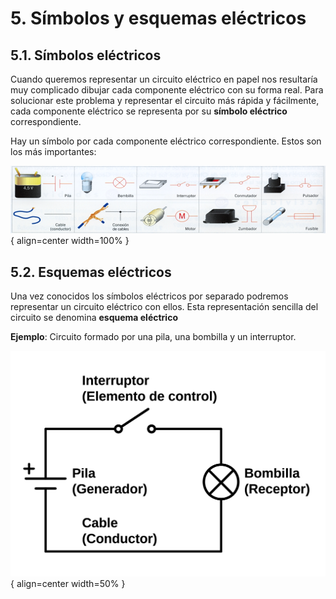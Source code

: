 # 5. Símbolos y esquemas eléctricos

## 5.1. Símbolos eléctricos

Cuando queremos representar un circuito eléctrico en papel nos resultaría muy complicado dibujar cada componente eléctrico con su forma real. Para solucionar este problema y representar el circuito más rápida y fácilmente, cada componente eléctrico se representa por su **símbolo eléctrico** correspondiente.

Hay un símbolo por cada componente eléctrico correspondiente. Estos son los más importantes:

![Símbolos](media/simbolos.png){ align=center width=100% }

## 5.2. Esquemas eléctricos

Una vez conocidos los símbolos eléctricos por separado podremos representar un circuito eléctrico con ellos. Esta representación sencilla del circuito se denomina **esquema eléctrico**

**Ejemplo**: Circuito formado por una pila, una bombilla y un interruptor.

![Esquema](media/esquema.png){ align=center width=50% }